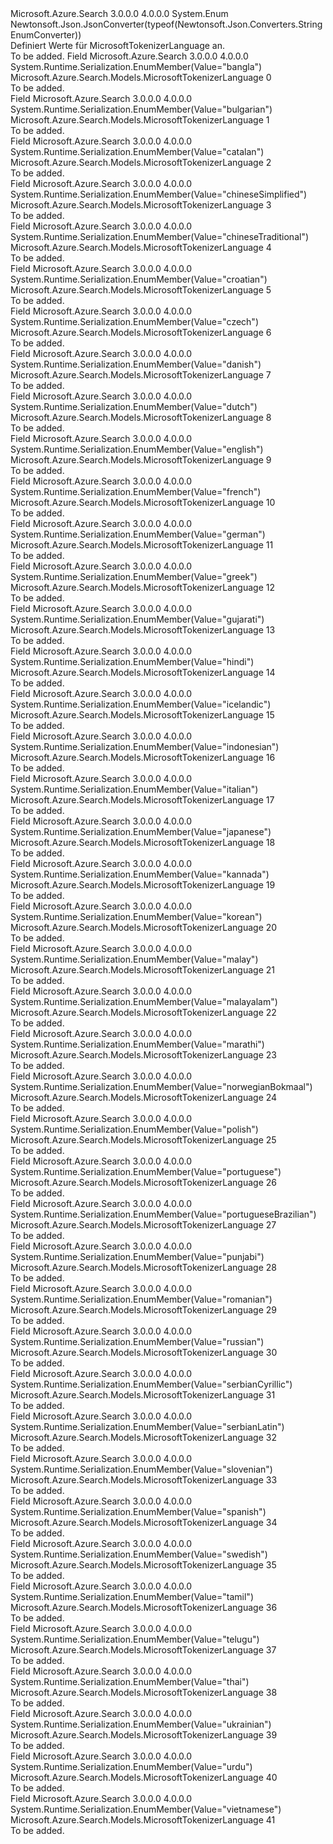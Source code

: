 <Type Name="MicrosoftTokenizerLanguage" FullName="Microsoft.Azure.Search.Models.MicrosoftTokenizerLanguage">
  <TypeSignature Language="C#" Value="public enum MicrosoftTokenizerLanguage" />
  <TypeSignature Language="ILAsm" Value=".class public auto ansi sealed MicrosoftTokenizerLanguage extends System.Enum" />
  <TypeSignature Language="DocId" Value="T:Microsoft.Azure.Search.Models.MicrosoftTokenizerLanguage" />
  <TypeSignature Language="VB.NET" Value="Public Enum MicrosoftTokenizerLanguage" />
  <TypeSignature Language="F#" Value="type MicrosoftTokenizerLanguage = " />
  <AssemblyInfo>
    <AssemblyName>Microsoft.Azure.Search</AssemblyName>
    <AssemblyVersion>3.0.0.0</AssemblyVersion>
    <AssemblyVersion>4.0.0.0</AssemblyVersion>
  </AssemblyInfo>
  <Base>
    <BaseTypeName>System.Enum</BaseTypeName>
  </Base>
  <Attributes>
    <Attribute>
      <AttributeName>Newtonsoft.Json.JsonConverter(typeof(Newtonsoft.Json.Converters.StringEnumConverter))</AttributeName>
    </Attribute>
  </Attributes>
  <Docs>
    <summary>
            Definiert Werte für MicrosoftTokenizerLanguage an.
            </summary>
    <remarks>To be added.</remarks>
  </Docs>
  <Members>
    <Member MemberName="Bangla">
      <MemberSignature Language="C#" Value="Bangla" />
      <MemberSignature Language="ILAsm" Value=".field public static literal valuetype Microsoft.Azure.Search.Models.MicrosoftTokenizerLanguage Bangla = int32(0)" />
      <MemberSignature Language="DocId" Value="F:Microsoft.Azure.Search.Models.MicrosoftTokenizerLanguage.Bangla" />
      <MemberSignature Language="VB.NET" Value="Bangla" />
      <MemberSignature Language="F#" Value="Bangla = 0" Usage="Microsoft.Azure.Search.Models.MicrosoftTokenizerLanguage.Bangla" />
      <MemberType>Field</MemberType>
      <AssemblyInfo>
        <AssemblyName>Microsoft.Azure.Search</AssemblyName>
        <AssemblyVersion>3.0.0.0</AssemblyVersion>
        <AssemblyVersion>4.0.0.0</AssemblyVersion>
      </AssemblyInfo>
      <Attributes>
        <Attribute>
          <AttributeName>System.Runtime.Serialization.EnumMember(Value="bangla")</AttributeName>
        </Attribute>
      </Attributes>
      <ReturnValue>
        <ReturnType>Microsoft.Azure.Search.Models.MicrosoftTokenizerLanguage</ReturnType>
      </ReturnValue>
      <MemberValue>0</MemberValue>
      <Docs>
        <summary>To be added.</summary>
      </Docs>
    </Member>
    <Member MemberName="Bulgarian">
      <MemberSignature Language="C#" Value="Bulgarian" />
      <MemberSignature Language="ILAsm" Value=".field public static literal valuetype Microsoft.Azure.Search.Models.MicrosoftTokenizerLanguage Bulgarian = int32(1)" />
      <MemberSignature Language="DocId" Value="F:Microsoft.Azure.Search.Models.MicrosoftTokenizerLanguage.Bulgarian" />
      <MemberSignature Language="VB.NET" Value="Bulgarian" />
      <MemberSignature Language="F#" Value="Bulgarian = 1" Usage="Microsoft.Azure.Search.Models.MicrosoftTokenizerLanguage.Bulgarian" />
      <MemberType>Field</MemberType>
      <AssemblyInfo>
        <AssemblyName>Microsoft.Azure.Search</AssemblyName>
        <AssemblyVersion>3.0.0.0</AssemblyVersion>
        <AssemblyVersion>4.0.0.0</AssemblyVersion>
      </AssemblyInfo>
      <Attributes>
        <Attribute>
          <AttributeName>System.Runtime.Serialization.EnumMember(Value="bulgarian")</AttributeName>
        </Attribute>
      </Attributes>
      <ReturnValue>
        <ReturnType>Microsoft.Azure.Search.Models.MicrosoftTokenizerLanguage</ReturnType>
      </ReturnValue>
      <MemberValue>1</MemberValue>
      <Docs>
        <summary>To be added.</summary>
      </Docs>
    </Member>
    <Member MemberName="Catalan">
      <MemberSignature Language="C#" Value="Catalan" />
      <MemberSignature Language="ILAsm" Value=".field public static literal valuetype Microsoft.Azure.Search.Models.MicrosoftTokenizerLanguage Catalan = int32(2)" />
      <MemberSignature Language="DocId" Value="F:Microsoft.Azure.Search.Models.MicrosoftTokenizerLanguage.Catalan" />
      <MemberSignature Language="VB.NET" Value="Catalan" />
      <MemberSignature Language="F#" Value="Catalan = 2" Usage="Microsoft.Azure.Search.Models.MicrosoftTokenizerLanguage.Catalan" />
      <MemberType>Field</MemberType>
      <AssemblyInfo>
        <AssemblyName>Microsoft.Azure.Search</AssemblyName>
        <AssemblyVersion>3.0.0.0</AssemblyVersion>
        <AssemblyVersion>4.0.0.0</AssemblyVersion>
      </AssemblyInfo>
      <Attributes>
        <Attribute>
          <AttributeName>System.Runtime.Serialization.EnumMember(Value="catalan")</AttributeName>
        </Attribute>
      </Attributes>
      <ReturnValue>
        <ReturnType>Microsoft.Azure.Search.Models.MicrosoftTokenizerLanguage</ReturnType>
      </ReturnValue>
      <MemberValue>2</MemberValue>
      <Docs>
        <summary>To be added.</summary>
      </Docs>
    </Member>
    <Member MemberName="ChineseSimplified">
      <MemberSignature Language="C#" Value="ChineseSimplified" />
      <MemberSignature Language="ILAsm" Value=".field public static literal valuetype Microsoft.Azure.Search.Models.MicrosoftTokenizerLanguage ChineseSimplified = int32(3)" />
      <MemberSignature Language="DocId" Value="F:Microsoft.Azure.Search.Models.MicrosoftTokenizerLanguage.ChineseSimplified" />
      <MemberSignature Language="VB.NET" Value="ChineseSimplified" />
      <MemberSignature Language="F#" Value="ChineseSimplified = 3" Usage="Microsoft.Azure.Search.Models.MicrosoftTokenizerLanguage.ChineseSimplified" />
      <MemberType>Field</MemberType>
      <AssemblyInfo>
        <AssemblyName>Microsoft.Azure.Search</AssemblyName>
        <AssemblyVersion>3.0.0.0</AssemblyVersion>
        <AssemblyVersion>4.0.0.0</AssemblyVersion>
      </AssemblyInfo>
      <Attributes>
        <Attribute>
          <AttributeName>System.Runtime.Serialization.EnumMember(Value="chineseSimplified")</AttributeName>
        </Attribute>
      </Attributes>
      <ReturnValue>
        <ReturnType>Microsoft.Azure.Search.Models.MicrosoftTokenizerLanguage</ReturnType>
      </ReturnValue>
      <MemberValue>3</MemberValue>
      <Docs>
        <summary>To be added.</summary>
      </Docs>
    </Member>
    <Member MemberName="ChineseTraditional">
      <MemberSignature Language="C#" Value="ChineseTraditional" />
      <MemberSignature Language="ILAsm" Value=".field public static literal valuetype Microsoft.Azure.Search.Models.MicrosoftTokenizerLanguage ChineseTraditional = int32(4)" />
      <MemberSignature Language="DocId" Value="F:Microsoft.Azure.Search.Models.MicrosoftTokenizerLanguage.ChineseTraditional" />
      <MemberSignature Language="VB.NET" Value="ChineseTraditional" />
      <MemberSignature Language="F#" Value="ChineseTraditional = 4" Usage="Microsoft.Azure.Search.Models.MicrosoftTokenizerLanguage.ChineseTraditional" />
      <MemberType>Field</MemberType>
      <AssemblyInfo>
        <AssemblyName>Microsoft.Azure.Search</AssemblyName>
        <AssemblyVersion>3.0.0.0</AssemblyVersion>
        <AssemblyVersion>4.0.0.0</AssemblyVersion>
      </AssemblyInfo>
      <Attributes>
        <Attribute>
          <AttributeName>System.Runtime.Serialization.EnumMember(Value="chineseTraditional")</AttributeName>
        </Attribute>
      </Attributes>
      <ReturnValue>
        <ReturnType>Microsoft.Azure.Search.Models.MicrosoftTokenizerLanguage</ReturnType>
      </ReturnValue>
      <MemberValue>4</MemberValue>
      <Docs>
        <summary>To be added.</summary>
      </Docs>
    </Member>
    <Member MemberName="Croatian">
      <MemberSignature Language="C#" Value="Croatian" />
      <MemberSignature Language="ILAsm" Value=".field public static literal valuetype Microsoft.Azure.Search.Models.MicrosoftTokenizerLanguage Croatian = int32(5)" />
      <MemberSignature Language="DocId" Value="F:Microsoft.Azure.Search.Models.MicrosoftTokenizerLanguage.Croatian" />
      <MemberSignature Language="VB.NET" Value="Croatian" />
      <MemberSignature Language="F#" Value="Croatian = 5" Usage="Microsoft.Azure.Search.Models.MicrosoftTokenizerLanguage.Croatian" />
      <MemberType>Field</MemberType>
      <AssemblyInfo>
        <AssemblyName>Microsoft.Azure.Search</AssemblyName>
        <AssemblyVersion>3.0.0.0</AssemblyVersion>
        <AssemblyVersion>4.0.0.0</AssemblyVersion>
      </AssemblyInfo>
      <Attributes>
        <Attribute>
          <AttributeName>System.Runtime.Serialization.EnumMember(Value="croatian")</AttributeName>
        </Attribute>
      </Attributes>
      <ReturnValue>
        <ReturnType>Microsoft.Azure.Search.Models.MicrosoftTokenizerLanguage</ReturnType>
      </ReturnValue>
      <MemberValue>5</MemberValue>
      <Docs>
        <summary>To be added.</summary>
      </Docs>
    </Member>
    <Member MemberName="Czech">
      <MemberSignature Language="C#" Value="Czech" />
      <MemberSignature Language="ILAsm" Value=".field public static literal valuetype Microsoft.Azure.Search.Models.MicrosoftTokenizerLanguage Czech = int32(6)" />
      <MemberSignature Language="DocId" Value="F:Microsoft.Azure.Search.Models.MicrosoftTokenizerLanguage.Czech" />
      <MemberSignature Language="VB.NET" Value="Czech" />
      <MemberSignature Language="F#" Value="Czech = 6" Usage="Microsoft.Azure.Search.Models.MicrosoftTokenizerLanguage.Czech" />
      <MemberType>Field</MemberType>
      <AssemblyInfo>
        <AssemblyName>Microsoft.Azure.Search</AssemblyName>
        <AssemblyVersion>3.0.0.0</AssemblyVersion>
        <AssemblyVersion>4.0.0.0</AssemblyVersion>
      </AssemblyInfo>
      <Attributes>
        <Attribute>
          <AttributeName>System.Runtime.Serialization.EnumMember(Value="czech")</AttributeName>
        </Attribute>
      </Attributes>
      <ReturnValue>
        <ReturnType>Microsoft.Azure.Search.Models.MicrosoftTokenizerLanguage</ReturnType>
      </ReturnValue>
      <MemberValue>6</MemberValue>
      <Docs>
        <summary>To be added.</summary>
      </Docs>
    </Member>
    <Member MemberName="Danish">
      <MemberSignature Language="C#" Value="Danish" />
      <MemberSignature Language="ILAsm" Value=".field public static literal valuetype Microsoft.Azure.Search.Models.MicrosoftTokenizerLanguage Danish = int32(7)" />
      <MemberSignature Language="DocId" Value="F:Microsoft.Azure.Search.Models.MicrosoftTokenizerLanguage.Danish" />
      <MemberSignature Language="VB.NET" Value="Danish" />
      <MemberSignature Language="F#" Value="Danish = 7" Usage="Microsoft.Azure.Search.Models.MicrosoftTokenizerLanguage.Danish" />
      <MemberType>Field</MemberType>
      <AssemblyInfo>
        <AssemblyName>Microsoft.Azure.Search</AssemblyName>
        <AssemblyVersion>3.0.0.0</AssemblyVersion>
        <AssemblyVersion>4.0.0.0</AssemblyVersion>
      </AssemblyInfo>
      <Attributes>
        <Attribute>
          <AttributeName>System.Runtime.Serialization.EnumMember(Value="danish")</AttributeName>
        </Attribute>
      </Attributes>
      <ReturnValue>
        <ReturnType>Microsoft.Azure.Search.Models.MicrosoftTokenizerLanguage</ReturnType>
      </ReturnValue>
      <MemberValue>7</MemberValue>
      <Docs>
        <summary>To be added.</summary>
      </Docs>
    </Member>
    <Member MemberName="Dutch">
      <MemberSignature Language="C#" Value="Dutch" />
      <MemberSignature Language="ILAsm" Value=".field public static literal valuetype Microsoft.Azure.Search.Models.MicrosoftTokenizerLanguage Dutch = int32(8)" />
      <MemberSignature Language="DocId" Value="F:Microsoft.Azure.Search.Models.MicrosoftTokenizerLanguage.Dutch" />
      <MemberSignature Language="VB.NET" Value="Dutch" />
      <MemberSignature Language="F#" Value="Dutch = 8" Usage="Microsoft.Azure.Search.Models.MicrosoftTokenizerLanguage.Dutch" />
      <MemberType>Field</MemberType>
      <AssemblyInfo>
        <AssemblyName>Microsoft.Azure.Search</AssemblyName>
        <AssemblyVersion>3.0.0.0</AssemblyVersion>
        <AssemblyVersion>4.0.0.0</AssemblyVersion>
      </AssemblyInfo>
      <Attributes>
        <Attribute>
          <AttributeName>System.Runtime.Serialization.EnumMember(Value="dutch")</AttributeName>
        </Attribute>
      </Attributes>
      <ReturnValue>
        <ReturnType>Microsoft.Azure.Search.Models.MicrosoftTokenizerLanguage</ReturnType>
      </ReturnValue>
      <MemberValue>8</MemberValue>
      <Docs>
        <summary>To be added.</summary>
      </Docs>
    </Member>
    <Member MemberName="English">
      <MemberSignature Language="C#" Value="English" />
      <MemberSignature Language="ILAsm" Value=".field public static literal valuetype Microsoft.Azure.Search.Models.MicrosoftTokenizerLanguage English = int32(9)" />
      <MemberSignature Language="DocId" Value="F:Microsoft.Azure.Search.Models.MicrosoftTokenizerLanguage.English" />
      <MemberSignature Language="VB.NET" Value="English" />
      <MemberSignature Language="F#" Value="English = 9" Usage="Microsoft.Azure.Search.Models.MicrosoftTokenizerLanguage.English" />
      <MemberType>Field</MemberType>
      <AssemblyInfo>
        <AssemblyName>Microsoft.Azure.Search</AssemblyName>
        <AssemblyVersion>3.0.0.0</AssemblyVersion>
        <AssemblyVersion>4.0.0.0</AssemblyVersion>
      </AssemblyInfo>
      <Attributes>
        <Attribute>
          <AttributeName>System.Runtime.Serialization.EnumMember(Value="english")</AttributeName>
        </Attribute>
      </Attributes>
      <ReturnValue>
        <ReturnType>Microsoft.Azure.Search.Models.MicrosoftTokenizerLanguage</ReturnType>
      </ReturnValue>
      <MemberValue>9</MemberValue>
      <Docs>
        <summary>To be added.</summary>
      </Docs>
    </Member>
    <Member MemberName="French">
      <MemberSignature Language="C#" Value="French" />
      <MemberSignature Language="ILAsm" Value=".field public static literal valuetype Microsoft.Azure.Search.Models.MicrosoftTokenizerLanguage French = int32(10)" />
      <MemberSignature Language="DocId" Value="F:Microsoft.Azure.Search.Models.MicrosoftTokenizerLanguage.French" />
      <MemberSignature Language="VB.NET" Value="French" />
      <MemberSignature Language="F#" Value="French = 10" Usage="Microsoft.Azure.Search.Models.MicrosoftTokenizerLanguage.French" />
      <MemberType>Field</MemberType>
      <AssemblyInfo>
        <AssemblyName>Microsoft.Azure.Search</AssemblyName>
        <AssemblyVersion>3.0.0.0</AssemblyVersion>
        <AssemblyVersion>4.0.0.0</AssemblyVersion>
      </AssemblyInfo>
      <Attributes>
        <Attribute>
          <AttributeName>System.Runtime.Serialization.EnumMember(Value="french")</AttributeName>
        </Attribute>
      </Attributes>
      <ReturnValue>
        <ReturnType>Microsoft.Azure.Search.Models.MicrosoftTokenizerLanguage</ReturnType>
      </ReturnValue>
      <MemberValue>10</MemberValue>
      <Docs>
        <summary>To be added.</summary>
      </Docs>
    </Member>
    <Member MemberName="German">
      <MemberSignature Language="C#" Value="German" />
      <MemberSignature Language="ILAsm" Value=".field public static literal valuetype Microsoft.Azure.Search.Models.MicrosoftTokenizerLanguage German = int32(11)" />
      <MemberSignature Language="DocId" Value="F:Microsoft.Azure.Search.Models.MicrosoftTokenizerLanguage.German" />
      <MemberSignature Language="VB.NET" Value="German" />
      <MemberSignature Language="F#" Value="German = 11" Usage="Microsoft.Azure.Search.Models.MicrosoftTokenizerLanguage.German" />
      <MemberType>Field</MemberType>
      <AssemblyInfo>
        <AssemblyName>Microsoft.Azure.Search</AssemblyName>
        <AssemblyVersion>3.0.0.0</AssemblyVersion>
        <AssemblyVersion>4.0.0.0</AssemblyVersion>
      </AssemblyInfo>
      <Attributes>
        <Attribute>
          <AttributeName>System.Runtime.Serialization.EnumMember(Value="german")</AttributeName>
        </Attribute>
      </Attributes>
      <ReturnValue>
        <ReturnType>Microsoft.Azure.Search.Models.MicrosoftTokenizerLanguage</ReturnType>
      </ReturnValue>
      <MemberValue>11</MemberValue>
      <Docs>
        <summary>To be added.</summary>
      </Docs>
    </Member>
    <Member MemberName="Greek">
      <MemberSignature Language="C#" Value="Greek" />
      <MemberSignature Language="ILAsm" Value=".field public static literal valuetype Microsoft.Azure.Search.Models.MicrosoftTokenizerLanguage Greek = int32(12)" />
      <MemberSignature Language="DocId" Value="F:Microsoft.Azure.Search.Models.MicrosoftTokenizerLanguage.Greek" />
      <MemberSignature Language="VB.NET" Value="Greek" />
      <MemberSignature Language="F#" Value="Greek = 12" Usage="Microsoft.Azure.Search.Models.MicrosoftTokenizerLanguage.Greek" />
      <MemberType>Field</MemberType>
      <AssemblyInfo>
        <AssemblyName>Microsoft.Azure.Search</AssemblyName>
        <AssemblyVersion>3.0.0.0</AssemblyVersion>
        <AssemblyVersion>4.0.0.0</AssemblyVersion>
      </AssemblyInfo>
      <Attributes>
        <Attribute>
          <AttributeName>System.Runtime.Serialization.EnumMember(Value="greek")</AttributeName>
        </Attribute>
      </Attributes>
      <ReturnValue>
        <ReturnType>Microsoft.Azure.Search.Models.MicrosoftTokenizerLanguage</ReturnType>
      </ReturnValue>
      <MemberValue>12</MemberValue>
      <Docs>
        <summary>To be added.</summary>
      </Docs>
    </Member>
    <Member MemberName="Gujarati">
      <MemberSignature Language="C#" Value="Gujarati" />
      <MemberSignature Language="ILAsm" Value=".field public static literal valuetype Microsoft.Azure.Search.Models.MicrosoftTokenizerLanguage Gujarati = int32(13)" />
      <MemberSignature Language="DocId" Value="F:Microsoft.Azure.Search.Models.MicrosoftTokenizerLanguage.Gujarati" />
      <MemberSignature Language="VB.NET" Value="Gujarati" />
      <MemberSignature Language="F#" Value="Gujarati = 13" Usage="Microsoft.Azure.Search.Models.MicrosoftTokenizerLanguage.Gujarati" />
      <MemberType>Field</MemberType>
      <AssemblyInfo>
        <AssemblyName>Microsoft.Azure.Search</AssemblyName>
        <AssemblyVersion>3.0.0.0</AssemblyVersion>
        <AssemblyVersion>4.0.0.0</AssemblyVersion>
      </AssemblyInfo>
      <Attributes>
        <Attribute>
          <AttributeName>System.Runtime.Serialization.EnumMember(Value="gujarati")</AttributeName>
        </Attribute>
      </Attributes>
      <ReturnValue>
        <ReturnType>Microsoft.Azure.Search.Models.MicrosoftTokenizerLanguage</ReturnType>
      </ReturnValue>
      <MemberValue>13</MemberValue>
      <Docs>
        <summary>To be added.</summary>
      </Docs>
    </Member>
    <Member MemberName="Hindi">
      <MemberSignature Language="C#" Value="Hindi" />
      <MemberSignature Language="ILAsm" Value=".field public static literal valuetype Microsoft.Azure.Search.Models.MicrosoftTokenizerLanguage Hindi = int32(14)" />
      <MemberSignature Language="DocId" Value="F:Microsoft.Azure.Search.Models.MicrosoftTokenizerLanguage.Hindi" />
      <MemberSignature Language="VB.NET" Value="Hindi" />
      <MemberSignature Language="F#" Value="Hindi = 14" Usage="Microsoft.Azure.Search.Models.MicrosoftTokenizerLanguage.Hindi" />
      <MemberType>Field</MemberType>
      <AssemblyInfo>
        <AssemblyName>Microsoft.Azure.Search</AssemblyName>
        <AssemblyVersion>3.0.0.0</AssemblyVersion>
        <AssemblyVersion>4.0.0.0</AssemblyVersion>
      </AssemblyInfo>
      <Attributes>
        <Attribute>
          <AttributeName>System.Runtime.Serialization.EnumMember(Value="hindi")</AttributeName>
        </Attribute>
      </Attributes>
      <ReturnValue>
        <ReturnType>Microsoft.Azure.Search.Models.MicrosoftTokenizerLanguage</ReturnType>
      </ReturnValue>
      <MemberValue>14</MemberValue>
      <Docs>
        <summary>To be added.</summary>
      </Docs>
    </Member>
    <Member MemberName="Icelandic">
      <MemberSignature Language="C#" Value="Icelandic" />
      <MemberSignature Language="ILAsm" Value=".field public static literal valuetype Microsoft.Azure.Search.Models.MicrosoftTokenizerLanguage Icelandic = int32(15)" />
      <MemberSignature Language="DocId" Value="F:Microsoft.Azure.Search.Models.MicrosoftTokenizerLanguage.Icelandic" />
      <MemberSignature Language="VB.NET" Value="Icelandic" />
      <MemberSignature Language="F#" Value="Icelandic = 15" Usage="Microsoft.Azure.Search.Models.MicrosoftTokenizerLanguage.Icelandic" />
      <MemberType>Field</MemberType>
      <AssemblyInfo>
        <AssemblyName>Microsoft.Azure.Search</AssemblyName>
        <AssemblyVersion>3.0.0.0</AssemblyVersion>
        <AssemblyVersion>4.0.0.0</AssemblyVersion>
      </AssemblyInfo>
      <Attributes>
        <Attribute>
          <AttributeName>System.Runtime.Serialization.EnumMember(Value="icelandic")</AttributeName>
        </Attribute>
      </Attributes>
      <ReturnValue>
        <ReturnType>Microsoft.Azure.Search.Models.MicrosoftTokenizerLanguage</ReturnType>
      </ReturnValue>
      <MemberValue>15</MemberValue>
      <Docs>
        <summary>To be added.</summary>
      </Docs>
    </Member>
    <Member MemberName="Indonesian">
      <MemberSignature Language="C#" Value="Indonesian" />
      <MemberSignature Language="ILAsm" Value=".field public static literal valuetype Microsoft.Azure.Search.Models.MicrosoftTokenizerLanguage Indonesian = int32(16)" />
      <MemberSignature Language="DocId" Value="F:Microsoft.Azure.Search.Models.MicrosoftTokenizerLanguage.Indonesian" />
      <MemberSignature Language="VB.NET" Value="Indonesian" />
      <MemberSignature Language="F#" Value="Indonesian = 16" Usage="Microsoft.Azure.Search.Models.MicrosoftTokenizerLanguage.Indonesian" />
      <MemberType>Field</MemberType>
      <AssemblyInfo>
        <AssemblyName>Microsoft.Azure.Search</AssemblyName>
        <AssemblyVersion>3.0.0.0</AssemblyVersion>
        <AssemblyVersion>4.0.0.0</AssemblyVersion>
      </AssemblyInfo>
      <Attributes>
        <Attribute>
          <AttributeName>System.Runtime.Serialization.EnumMember(Value="indonesian")</AttributeName>
        </Attribute>
      </Attributes>
      <ReturnValue>
        <ReturnType>Microsoft.Azure.Search.Models.MicrosoftTokenizerLanguage</ReturnType>
      </ReturnValue>
      <MemberValue>16</MemberValue>
      <Docs>
        <summary>To be added.</summary>
      </Docs>
    </Member>
    <Member MemberName="Italian">
      <MemberSignature Language="C#" Value="Italian" />
      <MemberSignature Language="ILAsm" Value=".field public static literal valuetype Microsoft.Azure.Search.Models.MicrosoftTokenizerLanguage Italian = int32(17)" />
      <MemberSignature Language="DocId" Value="F:Microsoft.Azure.Search.Models.MicrosoftTokenizerLanguage.Italian" />
      <MemberSignature Language="VB.NET" Value="Italian" />
      <MemberSignature Language="F#" Value="Italian = 17" Usage="Microsoft.Azure.Search.Models.MicrosoftTokenizerLanguage.Italian" />
      <MemberType>Field</MemberType>
      <AssemblyInfo>
        <AssemblyName>Microsoft.Azure.Search</AssemblyName>
        <AssemblyVersion>3.0.0.0</AssemblyVersion>
        <AssemblyVersion>4.0.0.0</AssemblyVersion>
      </AssemblyInfo>
      <Attributes>
        <Attribute>
          <AttributeName>System.Runtime.Serialization.EnumMember(Value="italian")</AttributeName>
        </Attribute>
      </Attributes>
      <ReturnValue>
        <ReturnType>Microsoft.Azure.Search.Models.MicrosoftTokenizerLanguage</ReturnType>
      </ReturnValue>
      <MemberValue>17</MemberValue>
      <Docs>
        <summary>To be added.</summary>
      </Docs>
    </Member>
    <Member MemberName="Japanese">
      <MemberSignature Language="C#" Value="Japanese" />
      <MemberSignature Language="ILAsm" Value=".field public static literal valuetype Microsoft.Azure.Search.Models.MicrosoftTokenizerLanguage Japanese = int32(18)" />
      <MemberSignature Language="DocId" Value="F:Microsoft.Azure.Search.Models.MicrosoftTokenizerLanguage.Japanese" />
      <MemberSignature Language="VB.NET" Value="Japanese" />
      <MemberSignature Language="F#" Value="Japanese = 18" Usage="Microsoft.Azure.Search.Models.MicrosoftTokenizerLanguage.Japanese" />
      <MemberType>Field</MemberType>
      <AssemblyInfo>
        <AssemblyName>Microsoft.Azure.Search</AssemblyName>
        <AssemblyVersion>3.0.0.0</AssemblyVersion>
        <AssemblyVersion>4.0.0.0</AssemblyVersion>
      </AssemblyInfo>
      <Attributes>
        <Attribute>
          <AttributeName>System.Runtime.Serialization.EnumMember(Value="japanese")</AttributeName>
        </Attribute>
      </Attributes>
      <ReturnValue>
        <ReturnType>Microsoft.Azure.Search.Models.MicrosoftTokenizerLanguage</ReturnType>
      </ReturnValue>
      <MemberValue>18</MemberValue>
      <Docs>
        <summary>To be added.</summary>
      </Docs>
    </Member>
    <Member MemberName="Kannada">
      <MemberSignature Language="C#" Value="Kannada" />
      <MemberSignature Language="ILAsm" Value=".field public static literal valuetype Microsoft.Azure.Search.Models.MicrosoftTokenizerLanguage Kannada = int32(19)" />
      <MemberSignature Language="DocId" Value="F:Microsoft.Azure.Search.Models.MicrosoftTokenizerLanguage.Kannada" />
      <MemberSignature Language="VB.NET" Value="Kannada" />
      <MemberSignature Language="F#" Value="Kannada = 19" Usage="Microsoft.Azure.Search.Models.MicrosoftTokenizerLanguage.Kannada" />
      <MemberType>Field</MemberType>
      <AssemblyInfo>
        <AssemblyName>Microsoft.Azure.Search</AssemblyName>
        <AssemblyVersion>3.0.0.0</AssemblyVersion>
        <AssemblyVersion>4.0.0.0</AssemblyVersion>
      </AssemblyInfo>
      <Attributes>
        <Attribute>
          <AttributeName>System.Runtime.Serialization.EnumMember(Value="kannada")</AttributeName>
        </Attribute>
      </Attributes>
      <ReturnValue>
        <ReturnType>Microsoft.Azure.Search.Models.MicrosoftTokenizerLanguage</ReturnType>
      </ReturnValue>
      <MemberValue>19</MemberValue>
      <Docs>
        <summary>To be added.</summary>
      </Docs>
    </Member>
    <Member MemberName="Korean">
      <MemberSignature Language="C#" Value="Korean" />
      <MemberSignature Language="ILAsm" Value=".field public static literal valuetype Microsoft.Azure.Search.Models.MicrosoftTokenizerLanguage Korean = int32(20)" />
      <MemberSignature Language="DocId" Value="F:Microsoft.Azure.Search.Models.MicrosoftTokenizerLanguage.Korean" />
      <MemberSignature Language="VB.NET" Value="Korean" />
      <MemberSignature Language="F#" Value="Korean = 20" Usage="Microsoft.Azure.Search.Models.MicrosoftTokenizerLanguage.Korean" />
      <MemberType>Field</MemberType>
      <AssemblyInfo>
        <AssemblyName>Microsoft.Azure.Search</AssemblyName>
        <AssemblyVersion>3.0.0.0</AssemblyVersion>
        <AssemblyVersion>4.0.0.0</AssemblyVersion>
      </AssemblyInfo>
      <Attributes>
        <Attribute>
          <AttributeName>System.Runtime.Serialization.EnumMember(Value="korean")</AttributeName>
        </Attribute>
      </Attributes>
      <ReturnValue>
        <ReturnType>Microsoft.Azure.Search.Models.MicrosoftTokenizerLanguage</ReturnType>
      </ReturnValue>
      <MemberValue>20</MemberValue>
      <Docs>
        <summary>To be added.</summary>
      </Docs>
    </Member>
    <Member MemberName="Malay">
      <MemberSignature Language="C#" Value="Malay" />
      <MemberSignature Language="ILAsm" Value=".field public static literal valuetype Microsoft.Azure.Search.Models.MicrosoftTokenizerLanguage Malay = int32(21)" />
      <MemberSignature Language="DocId" Value="F:Microsoft.Azure.Search.Models.MicrosoftTokenizerLanguage.Malay" />
      <MemberSignature Language="VB.NET" Value="Malay" />
      <MemberSignature Language="F#" Value="Malay = 21" Usage="Microsoft.Azure.Search.Models.MicrosoftTokenizerLanguage.Malay" />
      <MemberType>Field</MemberType>
      <AssemblyInfo>
        <AssemblyName>Microsoft.Azure.Search</AssemblyName>
        <AssemblyVersion>3.0.0.0</AssemblyVersion>
        <AssemblyVersion>4.0.0.0</AssemblyVersion>
      </AssemblyInfo>
      <Attributes>
        <Attribute>
          <AttributeName>System.Runtime.Serialization.EnumMember(Value="malay")</AttributeName>
        </Attribute>
      </Attributes>
      <ReturnValue>
        <ReturnType>Microsoft.Azure.Search.Models.MicrosoftTokenizerLanguage</ReturnType>
      </ReturnValue>
      <MemberValue>21</MemberValue>
      <Docs>
        <summary>To be added.</summary>
      </Docs>
    </Member>
    <Member MemberName="Malayalam">
      <MemberSignature Language="C#" Value="Malayalam" />
      <MemberSignature Language="ILAsm" Value=".field public static literal valuetype Microsoft.Azure.Search.Models.MicrosoftTokenizerLanguage Malayalam = int32(22)" />
      <MemberSignature Language="DocId" Value="F:Microsoft.Azure.Search.Models.MicrosoftTokenizerLanguage.Malayalam" />
      <MemberSignature Language="VB.NET" Value="Malayalam" />
      <MemberSignature Language="F#" Value="Malayalam = 22" Usage="Microsoft.Azure.Search.Models.MicrosoftTokenizerLanguage.Malayalam" />
      <MemberType>Field</MemberType>
      <AssemblyInfo>
        <AssemblyName>Microsoft.Azure.Search</AssemblyName>
        <AssemblyVersion>3.0.0.0</AssemblyVersion>
        <AssemblyVersion>4.0.0.0</AssemblyVersion>
      </AssemblyInfo>
      <Attributes>
        <Attribute>
          <AttributeName>System.Runtime.Serialization.EnumMember(Value="malayalam")</AttributeName>
        </Attribute>
      </Attributes>
      <ReturnValue>
        <ReturnType>Microsoft.Azure.Search.Models.MicrosoftTokenizerLanguage</ReturnType>
      </ReturnValue>
      <MemberValue>22</MemberValue>
      <Docs>
        <summary>To be added.</summary>
      </Docs>
    </Member>
    <Member MemberName="Marathi">
      <MemberSignature Language="C#" Value="Marathi" />
      <MemberSignature Language="ILAsm" Value=".field public static literal valuetype Microsoft.Azure.Search.Models.MicrosoftTokenizerLanguage Marathi = int32(23)" />
      <MemberSignature Language="DocId" Value="F:Microsoft.Azure.Search.Models.MicrosoftTokenizerLanguage.Marathi" />
      <MemberSignature Language="VB.NET" Value="Marathi" />
      <MemberSignature Language="F#" Value="Marathi = 23" Usage="Microsoft.Azure.Search.Models.MicrosoftTokenizerLanguage.Marathi" />
      <MemberType>Field</MemberType>
      <AssemblyInfo>
        <AssemblyName>Microsoft.Azure.Search</AssemblyName>
        <AssemblyVersion>3.0.0.0</AssemblyVersion>
        <AssemblyVersion>4.0.0.0</AssemblyVersion>
      </AssemblyInfo>
      <Attributes>
        <Attribute>
          <AttributeName>System.Runtime.Serialization.EnumMember(Value="marathi")</AttributeName>
        </Attribute>
      </Attributes>
      <ReturnValue>
        <ReturnType>Microsoft.Azure.Search.Models.MicrosoftTokenizerLanguage</ReturnType>
      </ReturnValue>
      <MemberValue>23</MemberValue>
      <Docs>
        <summary>To be added.</summary>
      </Docs>
    </Member>
    <Member MemberName="NorwegianBokmaal">
      <MemberSignature Language="C#" Value="NorwegianBokmaal" />
      <MemberSignature Language="ILAsm" Value=".field public static literal valuetype Microsoft.Azure.Search.Models.MicrosoftTokenizerLanguage NorwegianBokmaal = int32(24)" />
      <MemberSignature Language="DocId" Value="F:Microsoft.Azure.Search.Models.MicrosoftTokenizerLanguage.NorwegianBokmaal" />
      <MemberSignature Language="VB.NET" Value="NorwegianBokmaal" />
      <MemberSignature Language="F#" Value="NorwegianBokmaal = 24" Usage="Microsoft.Azure.Search.Models.MicrosoftTokenizerLanguage.NorwegianBokmaal" />
      <MemberType>Field</MemberType>
      <AssemblyInfo>
        <AssemblyName>Microsoft.Azure.Search</AssemblyName>
        <AssemblyVersion>3.0.0.0</AssemblyVersion>
        <AssemblyVersion>4.0.0.0</AssemblyVersion>
      </AssemblyInfo>
      <Attributes>
        <Attribute>
          <AttributeName>System.Runtime.Serialization.EnumMember(Value="norwegianBokmaal")</AttributeName>
        </Attribute>
      </Attributes>
      <ReturnValue>
        <ReturnType>Microsoft.Azure.Search.Models.MicrosoftTokenizerLanguage</ReturnType>
      </ReturnValue>
      <MemberValue>24</MemberValue>
      <Docs>
        <summary>To be added.</summary>
      </Docs>
    </Member>
    <Member MemberName="Polish">
      <MemberSignature Language="C#" Value="Polish" />
      <MemberSignature Language="ILAsm" Value=".field public static literal valuetype Microsoft.Azure.Search.Models.MicrosoftTokenizerLanguage Polish = int32(25)" />
      <MemberSignature Language="DocId" Value="F:Microsoft.Azure.Search.Models.MicrosoftTokenizerLanguage.Polish" />
      <MemberSignature Language="VB.NET" Value="Polish" />
      <MemberSignature Language="F#" Value="Polish = 25" Usage="Microsoft.Azure.Search.Models.MicrosoftTokenizerLanguage.Polish" />
      <MemberType>Field</MemberType>
      <AssemblyInfo>
        <AssemblyName>Microsoft.Azure.Search</AssemblyName>
        <AssemblyVersion>3.0.0.0</AssemblyVersion>
        <AssemblyVersion>4.0.0.0</AssemblyVersion>
      </AssemblyInfo>
      <Attributes>
        <Attribute>
          <AttributeName>System.Runtime.Serialization.EnumMember(Value="polish")</AttributeName>
        </Attribute>
      </Attributes>
      <ReturnValue>
        <ReturnType>Microsoft.Azure.Search.Models.MicrosoftTokenizerLanguage</ReturnType>
      </ReturnValue>
      <MemberValue>25</MemberValue>
      <Docs>
        <summary>To be added.</summary>
      </Docs>
    </Member>
    <Member MemberName="Portuguese">
      <MemberSignature Language="C#" Value="Portuguese" />
      <MemberSignature Language="ILAsm" Value=".field public static literal valuetype Microsoft.Azure.Search.Models.MicrosoftTokenizerLanguage Portuguese = int32(26)" />
      <MemberSignature Language="DocId" Value="F:Microsoft.Azure.Search.Models.MicrosoftTokenizerLanguage.Portuguese" />
      <MemberSignature Language="VB.NET" Value="Portuguese" />
      <MemberSignature Language="F#" Value="Portuguese = 26" Usage="Microsoft.Azure.Search.Models.MicrosoftTokenizerLanguage.Portuguese" />
      <MemberType>Field</MemberType>
      <AssemblyInfo>
        <AssemblyName>Microsoft.Azure.Search</AssemblyName>
        <AssemblyVersion>3.0.0.0</AssemblyVersion>
        <AssemblyVersion>4.0.0.0</AssemblyVersion>
      </AssemblyInfo>
      <Attributes>
        <Attribute>
          <AttributeName>System.Runtime.Serialization.EnumMember(Value="portuguese")</AttributeName>
        </Attribute>
      </Attributes>
      <ReturnValue>
        <ReturnType>Microsoft.Azure.Search.Models.MicrosoftTokenizerLanguage</ReturnType>
      </ReturnValue>
      <MemberValue>26</MemberValue>
      <Docs>
        <summary>To be added.</summary>
      </Docs>
    </Member>
    <Member MemberName="PortugueseBrazilian">
      <MemberSignature Language="C#" Value="PortugueseBrazilian" />
      <MemberSignature Language="ILAsm" Value=".field public static literal valuetype Microsoft.Azure.Search.Models.MicrosoftTokenizerLanguage PortugueseBrazilian = int32(27)" />
      <MemberSignature Language="DocId" Value="F:Microsoft.Azure.Search.Models.MicrosoftTokenizerLanguage.PortugueseBrazilian" />
      <MemberSignature Language="VB.NET" Value="PortugueseBrazilian" />
      <MemberSignature Language="F#" Value="PortugueseBrazilian = 27" Usage="Microsoft.Azure.Search.Models.MicrosoftTokenizerLanguage.PortugueseBrazilian" />
      <MemberType>Field</MemberType>
      <AssemblyInfo>
        <AssemblyName>Microsoft.Azure.Search</AssemblyName>
        <AssemblyVersion>3.0.0.0</AssemblyVersion>
        <AssemblyVersion>4.0.0.0</AssemblyVersion>
      </AssemblyInfo>
      <Attributes>
        <Attribute>
          <AttributeName>System.Runtime.Serialization.EnumMember(Value="portugueseBrazilian")</AttributeName>
        </Attribute>
      </Attributes>
      <ReturnValue>
        <ReturnType>Microsoft.Azure.Search.Models.MicrosoftTokenizerLanguage</ReturnType>
      </ReturnValue>
      <MemberValue>27</MemberValue>
      <Docs>
        <summary>To be added.</summary>
      </Docs>
    </Member>
    <Member MemberName="Punjabi">
      <MemberSignature Language="C#" Value="Punjabi" />
      <MemberSignature Language="ILAsm" Value=".field public static literal valuetype Microsoft.Azure.Search.Models.MicrosoftTokenizerLanguage Punjabi = int32(28)" />
      <MemberSignature Language="DocId" Value="F:Microsoft.Azure.Search.Models.MicrosoftTokenizerLanguage.Punjabi" />
      <MemberSignature Language="VB.NET" Value="Punjabi" />
      <MemberSignature Language="F#" Value="Punjabi = 28" Usage="Microsoft.Azure.Search.Models.MicrosoftTokenizerLanguage.Punjabi" />
      <MemberType>Field</MemberType>
      <AssemblyInfo>
        <AssemblyName>Microsoft.Azure.Search</AssemblyName>
        <AssemblyVersion>3.0.0.0</AssemblyVersion>
        <AssemblyVersion>4.0.0.0</AssemblyVersion>
      </AssemblyInfo>
      <Attributes>
        <Attribute>
          <AttributeName>System.Runtime.Serialization.EnumMember(Value="punjabi")</AttributeName>
        </Attribute>
      </Attributes>
      <ReturnValue>
        <ReturnType>Microsoft.Azure.Search.Models.MicrosoftTokenizerLanguage</ReturnType>
      </ReturnValue>
      <MemberValue>28</MemberValue>
      <Docs>
        <summary>To be added.</summary>
      </Docs>
    </Member>
    <Member MemberName="Romanian">
      <MemberSignature Language="C#" Value="Romanian" />
      <MemberSignature Language="ILAsm" Value=".field public static literal valuetype Microsoft.Azure.Search.Models.MicrosoftTokenizerLanguage Romanian = int32(29)" />
      <MemberSignature Language="DocId" Value="F:Microsoft.Azure.Search.Models.MicrosoftTokenizerLanguage.Romanian" />
      <MemberSignature Language="VB.NET" Value="Romanian" />
      <MemberSignature Language="F#" Value="Romanian = 29" Usage="Microsoft.Azure.Search.Models.MicrosoftTokenizerLanguage.Romanian" />
      <MemberType>Field</MemberType>
      <AssemblyInfo>
        <AssemblyName>Microsoft.Azure.Search</AssemblyName>
        <AssemblyVersion>3.0.0.0</AssemblyVersion>
        <AssemblyVersion>4.0.0.0</AssemblyVersion>
      </AssemblyInfo>
      <Attributes>
        <Attribute>
          <AttributeName>System.Runtime.Serialization.EnumMember(Value="romanian")</AttributeName>
        </Attribute>
      </Attributes>
      <ReturnValue>
        <ReturnType>Microsoft.Azure.Search.Models.MicrosoftTokenizerLanguage</ReturnType>
      </ReturnValue>
      <MemberValue>29</MemberValue>
      <Docs>
        <summary>To be added.</summary>
      </Docs>
    </Member>
    <Member MemberName="Russian">
      <MemberSignature Language="C#" Value="Russian" />
      <MemberSignature Language="ILAsm" Value=".field public static literal valuetype Microsoft.Azure.Search.Models.MicrosoftTokenizerLanguage Russian = int32(30)" />
      <MemberSignature Language="DocId" Value="F:Microsoft.Azure.Search.Models.MicrosoftTokenizerLanguage.Russian" />
      <MemberSignature Language="VB.NET" Value="Russian" />
      <MemberSignature Language="F#" Value="Russian = 30" Usage="Microsoft.Azure.Search.Models.MicrosoftTokenizerLanguage.Russian" />
      <MemberType>Field</MemberType>
      <AssemblyInfo>
        <AssemblyName>Microsoft.Azure.Search</AssemblyName>
        <AssemblyVersion>3.0.0.0</AssemblyVersion>
        <AssemblyVersion>4.0.0.0</AssemblyVersion>
      </AssemblyInfo>
      <Attributes>
        <Attribute>
          <AttributeName>System.Runtime.Serialization.EnumMember(Value="russian")</AttributeName>
        </Attribute>
      </Attributes>
      <ReturnValue>
        <ReturnType>Microsoft.Azure.Search.Models.MicrosoftTokenizerLanguage</ReturnType>
      </ReturnValue>
      <MemberValue>30</MemberValue>
      <Docs>
        <summary>To be added.</summary>
      </Docs>
    </Member>
    <Member MemberName="SerbianCyrillic">
      <MemberSignature Language="C#" Value="SerbianCyrillic" />
      <MemberSignature Language="ILAsm" Value=".field public static literal valuetype Microsoft.Azure.Search.Models.MicrosoftTokenizerLanguage SerbianCyrillic = int32(31)" />
      <MemberSignature Language="DocId" Value="F:Microsoft.Azure.Search.Models.MicrosoftTokenizerLanguage.SerbianCyrillic" />
      <MemberSignature Language="VB.NET" Value="SerbianCyrillic" />
      <MemberSignature Language="F#" Value="SerbianCyrillic = 31" Usage="Microsoft.Azure.Search.Models.MicrosoftTokenizerLanguage.SerbianCyrillic" />
      <MemberType>Field</MemberType>
      <AssemblyInfo>
        <AssemblyName>Microsoft.Azure.Search</AssemblyName>
        <AssemblyVersion>3.0.0.0</AssemblyVersion>
        <AssemblyVersion>4.0.0.0</AssemblyVersion>
      </AssemblyInfo>
      <Attributes>
        <Attribute>
          <AttributeName>System.Runtime.Serialization.EnumMember(Value="serbianCyrillic")</AttributeName>
        </Attribute>
      </Attributes>
      <ReturnValue>
        <ReturnType>Microsoft.Azure.Search.Models.MicrosoftTokenizerLanguage</ReturnType>
      </ReturnValue>
      <MemberValue>31</MemberValue>
      <Docs>
        <summary>To be added.</summary>
      </Docs>
    </Member>
    <Member MemberName="SerbianLatin">
      <MemberSignature Language="C#" Value="SerbianLatin" />
      <MemberSignature Language="ILAsm" Value=".field public static literal valuetype Microsoft.Azure.Search.Models.MicrosoftTokenizerLanguage SerbianLatin = int32(32)" />
      <MemberSignature Language="DocId" Value="F:Microsoft.Azure.Search.Models.MicrosoftTokenizerLanguage.SerbianLatin" />
      <MemberSignature Language="VB.NET" Value="SerbianLatin" />
      <MemberSignature Language="F#" Value="SerbianLatin = 32" Usage="Microsoft.Azure.Search.Models.MicrosoftTokenizerLanguage.SerbianLatin" />
      <MemberType>Field</MemberType>
      <AssemblyInfo>
        <AssemblyName>Microsoft.Azure.Search</AssemblyName>
        <AssemblyVersion>3.0.0.0</AssemblyVersion>
        <AssemblyVersion>4.0.0.0</AssemblyVersion>
      </AssemblyInfo>
      <Attributes>
        <Attribute>
          <AttributeName>System.Runtime.Serialization.EnumMember(Value="serbianLatin")</AttributeName>
        </Attribute>
      </Attributes>
      <ReturnValue>
        <ReturnType>Microsoft.Azure.Search.Models.MicrosoftTokenizerLanguage</ReturnType>
      </ReturnValue>
      <MemberValue>32</MemberValue>
      <Docs>
        <summary>To be added.</summary>
      </Docs>
    </Member>
    <Member MemberName="Slovenian">
      <MemberSignature Language="C#" Value="Slovenian" />
      <MemberSignature Language="ILAsm" Value=".field public static literal valuetype Microsoft.Azure.Search.Models.MicrosoftTokenizerLanguage Slovenian = int32(33)" />
      <MemberSignature Language="DocId" Value="F:Microsoft.Azure.Search.Models.MicrosoftTokenizerLanguage.Slovenian" />
      <MemberSignature Language="VB.NET" Value="Slovenian" />
      <MemberSignature Language="F#" Value="Slovenian = 33" Usage="Microsoft.Azure.Search.Models.MicrosoftTokenizerLanguage.Slovenian" />
      <MemberType>Field</MemberType>
      <AssemblyInfo>
        <AssemblyName>Microsoft.Azure.Search</AssemblyName>
        <AssemblyVersion>3.0.0.0</AssemblyVersion>
        <AssemblyVersion>4.0.0.0</AssemblyVersion>
      </AssemblyInfo>
      <Attributes>
        <Attribute>
          <AttributeName>System.Runtime.Serialization.EnumMember(Value="slovenian")</AttributeName>
        </Attribute>
      </Attributes>
      <ReturnValue>
        <ReturnType>Microsoft.Azure.Search.Models.MicrosoftTokenizerLanguage</ReturnType>
      </ReturnValue>
      <MemberValue>33</MemberValue>
      <Docs>
        <summary>To be added.</summary>
      </Docs>
    </Member>
    <Member MemberName="Spanish">
      <MemberSignature Language="C#" Value="Spanish" />
      <MemberSignature Language="ILAsm" Value=".field public static literal valuetype Microsoft.Azure.Search.Models.MicrosoftTokenizerLanguage Spanish = int32(34)" />
      <MemberSignature Language="DocId" Value="F:Microsoft.Azure.Search.Models.MicrosoftTokenizerLanguage.Spanish" />
      <MemberSignature Language="VB.NET" Value="Spanish" />
      <MemberSignature Language="F#" Value="Spanish = 34" Usage="Microsoft.Azure.Search.Models.MicrosoftTokenizerLanguage.Spanish" />
      <MemberType>Field</MemberType>
      <AssemblyInfo>
        <AssemblyName>Microsoft.Azure.Search</AssemblyName>
        <AssemblyVersion>3.0.0.0</AssemblyVersion>
        <AssemblyVersion>4.0.0.0</AssemblyVersion>
      </AssemblyInfo>
      <Attributes>
        <Attribute>
          <AttributeName>System.Runtime.Serialization.EnumMember(Value="spanish")</AttributeName>
        </Attribute>
      </Attributes>
      <ReturnValue>
        <ReturnType>Microsoft.Azure.Search.Models.MicrosoftTokenizerLanguage</ReturnType>
      </ReturnValue>
      <MemberValue>34</MemberValue>
      <Docs>
        <summary>To be added.</summary>
      </Docs>
    </Member>
    <Member MemberName="Swedish">
      <MemberSignature Language="C#" Value="Swedish" />
      <MemberSignature Language="ILAsm" Value=".field public static literal valuetype Microsoft.Azure.Search.Models.MicrosoftTokenizerLanguage Swedish = int32(35)" />
      <MemberSignature Language="DocId" Value="F:Microsoft.Azure.Search.Models.MicrosoftTokenizerLanguage.Swedish" />
      <MemberSignature Language="VB.NET" Value="Swedish" />
      <MemberSignature Language="F#" Value="Swedish = 35" Usage="Microsoft.Azure.Search.Models.MicrosoftTokenizerLanguage.Swedish" />
      <MemberType>Field</MemberType>
      <AssemblyInfo>
        <AssemblyName>Microsoft.Azure.Search</AssemblyName>
        <AssemblyVersion>3.0.0.0</AssemblyVersion>
        <AssemblyVersion>4.0.0.0</AssemblyVersion>
      </AssemblyInfo>
      <Attributes>
        <Attribute>
          <AttributeName>System.Runtime.Serialization.EnumMember(Value="swedish")</AttributeName>
        </Attribute>
      </Attributes>
      <ReturnValue>
        <ReturnType>Microsoft.Azure.Search.Models.MicrosoftTokenizerLanguage</ReturnType>
      </ReturnValue>
      <MemberValue>35</MemberValue>
      <Docs>
        <summary>To be added.</summary>
      </Docs>
    </Member>
    <Member MemberName="Tamil">
      <MemberSignature Language="C#" Value="Tamil" />
      <MemberSignature Language="ILAsm" Value=".field public static literal valuetype Microsoft.Azure.Search.Models.MicrosoftTokenizerLanguage Tamil = int32(36)" />
      <MemberSignature Language="DocId" Value="F:Microsoft.Azure.Search.Models.MicrosoftTokenizerLanguage.Tamil" />
      <MemberSignature Language="VB.NET" Value="Tamil" />
      <MemberSignature Language="F#" Value="Tamil = 36" Usage="Microsoft.Azure.Search.Models.MicrosoftTokenizerLanguage.Tamil" />
      <MemberType>Field</MemberType>
      <AssemblyInfo>
        <AssemblyName>Microsoft.Azure.Search</AssemblyName>
        <AssemblyVersion>3.0.0.0</AssemblyVersion>
        <AssemblyVersion>4.0.0.0</AssemblyVersion>
      </AssemblyInfo>
      <Attributes>
        <Attribute>
          <AttributeName>System.Runtime.Serialization.EnumMember(Value="tamil")</AttributeName>
        </Attribute>
      </Attributes>
      <ReturnValue>
        <ReturnType>Microsoft.Azure.Search.Models.MicrosoftTokenizerLanguage</ReturnType>
      </ReturnValue>
      <MemberValue>36</MemberValue>
      <Docs>
        <summary>To be added.</summary>
      </Docs>
    </Member>
    <Member MemberName="Telugu">
      <MemberSignature Language="C#" Value="Telugu" />
      <MemberSignature Language="ILAsm" Value=".field public static literal valuetype Microsoft.Azure.Search.Models.MicrosoftTokenizerLanguage Telugu = int32(37)" />
      <MemberSignature Language="DocId" Value="F:Microsoft.Azure.Search.Models.MicrosoftTokenizerLanguage.Telugu" />
      <MemberSignature Language="VB.NET" Value="Telugu" />
      <MemberSignature Language="F#" Value="Telugu = 37" Usage="Microsoft.Azure.Search.Models.MicrosoftTokenizerLanguage.Telugu" />
      <MemberType>Field</MemberType>
      <AssemblyInfo>
        <AssemblyName>Microsoft.Azure.Search</AssemblyName>
        <AssemblyVersion>3.0.0.0</AssemblyVersion>
        <AssemblyVersion>4.0.0.0</AssemblyVersion>
      </AssemblyInfo>
      <Attributes>
        <Attribute>
          <AttributeName>System.Runtime.Serialization.EnumMember(Value="telugu")</AttributeName>
        </Attribute>
      </Attributes>
      <ReturnValue>
        <ReturnType>Microsoft.Azure.Search.Models.MicrosoftTokenizerLanguage</ReturnType>
      </ReturnValue>
      <MemberValue>37</MemberValue>
      <Docs>
        <summary>To be added.</summary>
      </Docs>
    </Member>
    <Member MemberName="Thai">
      <MemberSignature Language="C#" Value="Thai" />
      <MemberSignature Language="ILAsm" Value=".field public static literal valuetype Microsoft.Azure.Search.Models.MicrosoftTokenizerLanguage Thai = int32(38)" />
      <MemberSignature Language="DocId" Value="F:Microsoft.Azure.Search.Models.MicrosoftTokenizerLanguage.Thai" />
      <MemberSignature Language="VB.NET" Value="Thai" />
      <MemberSignature Language="F#" Value="Thai = 38" Usage="Microsoft.Azure.Search.Models.MicrosoftTokenizerLanguage.Thai" />
      <MemberType>Field</MemberType>
      <AssemblyInfo>
        <AssemblyName>Microsoft.Azure.Search</AssemblyName>
        <AssemblyVersion>3.0.0.0</AssemblyVersion>
        <AssemblyVersion>4.0.0.0</AssemblyVersion>
      </AssemblyInfo>
      <Attributes>
        <Attribute>
          <AttributeName>System.Runtime.Serialization.EnumMember(Value="thai")</AttributeName>
        </Attribute>
      </Attributes>
      <ReturnValue>
        <ReturnType>Microsoft.Azure.Search.Models.MicrosoftTokenizerLanguage</ReturnType>
      </ReturnValue>
      <MemberValue>38</MemberValue>
      <Docs>
        <summary>To be added.</summary>
      </Docs>
    </Member>
    <Member MemberName="Ukrainian">
      <MemberSignature Language="C#" Value="Ukrainian" />
      <MemberSignature Language="ILAsm" Value=".field public static literal valuetype Microsoft.Azure.Search.Models.MicrosoftTokenizerLanguage Ukrainian = int32(39)" />
      <MemberSignature Language="DocId" Value="F:Microsoft.Azure.Search.Models.MicrosoftTokenizerLanguage.Ukrainian" />
      <MemberSignature Language="VB.NET" Value="Ukrainian" />
      <MemberSignature Language="F#" Value="Ukrainian = 39" Usage="Microsoft.Azure.Search.Models.MicrosoftTokenizerLanguage.Ukrainian" />
      <MemberType>Field</MemberType>
      <AssemblyInfo>
        <AssemblyName>Microsoft.Azure.Search</AssemblyName>
        <AssemblyVersion>3.0.0.0</AssemblyVersion>
        <AssemblyVersion>4.0.0.0</AssemblyVersion>
      </AssemblyInfo>
      <Attributes>
        <Attribute>
          <AttributeName>System.Runtime.Serialization.EnumMember(Value="ukrainian")</AttributeName>
        </Attribute>
      </Attributes>
      <ReturnValue>
        <ReturnType>Microsoft.Azure.Search.Models.MicrosoftTokenizerLanguage</ReturnType>
      </ReturnValue>
      <MemberValue>39</MemberValue>
      <Docs>
        <summary>To be added.</summary>
      </Docs>
    </Member>
    <Member MemberName="Urdu">
      <MemberSignature Language="C#" Value="Urdu" />
      <MemberSignature Language="ILAsm" Value=".field public static literal valuetype Microsoft.Azure.Search.Models.MicrosoftTokenizerLanguage Urdu = int32(40)" />
      <MemberSignature Language="DocId" Value="F:Microsoft.Azure.Search.Models.MicrosoftTokenizerLanguage.Urdu" />
      <MemberSignature Language="VB.NET" Value="Urdu" />
      <MemberSignature Language="F#" Value="Urdu = 40" Usage="Microsoft.Azure.Search.Models.MicrosoftTokenizerLanguage.Urdu" />
      <MemberType>Field</MemberType>
      <AssemblyInfo>
        <AssemblyName>Microsoft.Azure.Search</AssemblyName>
        <AssemblyVersion>3.0.0.0</AssemblyVersion>
        <AssemblyVersion>4.0.0.0</AssemblyVersion>
      </AssemblyInfo>
      <Attributes>
        <Attribute>
          <AttributeName>System.Runtime.Serialization.EnumMember(Value="urdu")</AttributeName>
        </Attribute>
      </Attributes>
      <ReturnValue>
        <ReturnType>Microsoft.Azure.Search.Models.MicrosoftTokenizerLanguage</ReturnType>
      </ReturnValue>
      <MemberValue>40</MemberValue>
      <Docs>
        <summary>To be added.</summary>
      </Docs>
    </Member>
    <Member MemberName="Vietnamese">
      <MemberSignature Language="C#" Value="Vietnamese" />
      <MemberSignature Language="ILAsm" Value=".field public static literal valuetype Microsoft.Azure.Search.Models.MicrosoftTokenizerLanguage Vietnamese = int32(41)" />
      <MemberSignature Language="DocId" Value="F:Microsoft.Azure.Search.Models.MicrosoftTokenizerLanguage.Vietnamese" />
      <MemberSignature Language="VB.NET" Value="Vietnamese" />
      <MemberSignature Language="F#" Value="Vietnamese = 41" Usage="Microsoft.Azure.Search.Models.MicrosoftTokenizerLanguage.Vietnamese" />
      <MemberType>Field</MemberType>
      <AssemblyInfo>
        <AssemblyName>Microsoft.Azure.Search</AssemblyName>
        <AssemblyVersion>3.0.0.0</AssemblyVersion>
        <AssemblyVersion>4.0.0.0</AssemblyVersion>
      </AssemblyInfo>
      <Attributes>
        <Attribute>
          <AttributeName>System.Runtime.Serialization.EnumMember(Value="vietnamese")</AttributeName>
        </Attribute>
      </Attributes>
      <ReturnValue>
        <ReturnType>Microsoft.Azure.Search.Models.MicrosoftTokenizerLanguage</ReturnType>
      </ReturnValue>
      <MemberValue>41</MemberValue>
      <Docs>
        <summary>To be added.</summary>
      </Docs>
    </Member>
  </Members>
</Type>